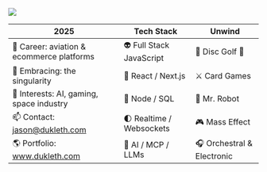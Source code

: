 [<img src="https://res.cloudinary.com/drwk6hccn/image/upload/c_crop,w_0.67,x_0.2,h_0.3,y_0.32/me/logos/json-x_y6cqi3.png" target="_blank">](https://www.dukleth.com)

| 2025 | Tech Stack | Unwind |
| ----------- | ---------- | ---------- |
| 💼 Career: aviation & ecommerce platforms | 👽 Full Stack JavaScript | 🥏 Disc Golf 🐶 |
| 🌱 Embracing: the singularity | 🚀 React / Next.js | ⚔️ Card Games  |
| 🔭 Interests: AI, gaming, space industry | 📡 Node / SQL | 🤖 Mr. Robot |
| 📫 Contact: jason@dukleth.com | 🌓 Realtime / Websockets | 🎮 Mass Effect |
| 🌎 Portfolio: www.dukleth.com | 🌌 AI / MCP / LLMs | 🎧 Orchestral & Electronic |
